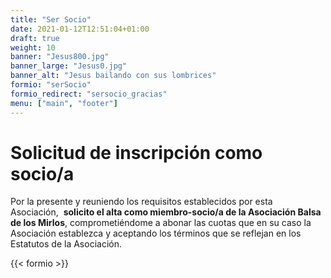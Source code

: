 ```yaml
---
title: "Ser Socio"
date: 2021-01-12T12:51:04+01:00
draft: true
weight: 10
banner: "Jesus800.jpg"
banner_large: "Jesus0.jpg"
banner_alt: "Jesus bailando con sus lombrices"
formio: "serSocio"
formio_redirect: "sersocio_gracias"
menu: ["main", "footer"]
---
```


# Solicitud de inscripción como socio/a

Por la presente y reuniendo los requisitos establecidos por esta Asociación, 
**solicito el alta como miembro-socio/a de la Asociación Balsa de los Mirlos**, 
comprometiéndome a abonar las cuotas que en su caso la Asociación establezca y 
aceptando los términos que se reflejan en los Estatutos de la Asociación.

{{< formio >}}


